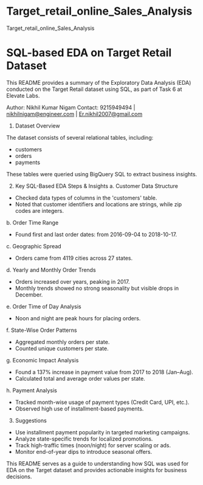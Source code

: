 # Target_retail_online_Sales_Analysis
Target_retail_online_Sales_Analysis

# SQL-based EDA on Target Retail Dataset

This README provides a summary of the Exploratory Data Analysis (EDA) conducted on the Target Retail dataset using SQL, as part of Task 6 at Elevate Labs.

Author: Nikhil Kumar Nigam
Contact: 9215949494 | nikhilnigam@engineer.com | Er.nikhil2007@gmail.com

1. Dataset Overview

The dataset consists of several relational tables, including:
- customers
- orders
- payments

These tables were queried using BigQuery SQL to extract business insights.

2. Key SQL-Based EDA Steps & Insights
a. Customer Data Structure

- Checked data types of columns in the 'customers' table.
- Noted that customer identifiers and locations are strings, while zip codes are integers.

b. Order Time Range

- Found first and last order dates: from 2016-09-04 to 2018-10-17.

c. Geographic Spread

- Orders came from 4119 cities across 27 states.

d. Yearly and Monthly Order Trends

- Orders increased over years, peaking in 2017.
- Monthly trends showed no strong seasonality but visible drops in December.

e. Order Time of Day Analysis

- Noon and night are peak hours for placing orders.

f. State-Wise Order Patterns

- Aggregated monthly orders per state.
- Counted unique customers per state.

g. Economic Impact Analysis

- Found a 137% increase in payment value from 2017 to 2018 (Jan–Aug).
- Calculated total and average order values per state.

h. Payment Analysis

- Tracked month-wise usage of payment types (Credit Card, UPI, etc.).
- Observed high use of installment-based payments.

3. Suggestions

- Use installment payment popularity in targeted marketing campaigns.
- Analyze state-specific trends for localized promotions.
- Track high-traffic times (noon/night) for server scaling or ads.
- Monitor end-of-year dips to introduce seasonal offers.

This README serves as a guide to understanding how SQL was used for EDA on the Target dataset and provides actionable insights for business decisions.
